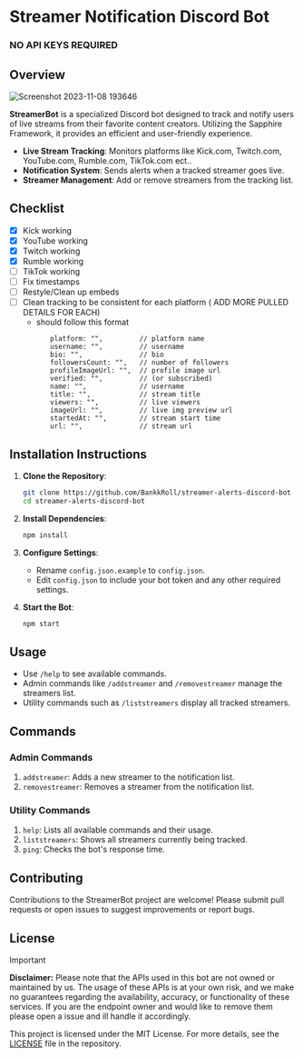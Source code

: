 # Streamer Notification Discord Bot

### NO API KEYS REQUIRED

## Overview

![Screenshot 2023-11-08 193646](https://github.com/BankkRoll/streamer-alerts-discord-bot/assets/106103625/c84acc03-0a29-4862-ae6d-cf6f19f8347d)

**StreamerBot** is a specialized Discord bot designed to track and notify users of live streams from their favorite content creators. Utilizing the Sapphire Framework, it provides an efficient and user-friendly experience.

- **Live Stream Tracking**: Monitors platforms like Kick.com, Twitch.com, YouTube.com, Rumble.com, TikTok.com ect..
- **Notification System**: Sends alerts when a tracked streamer goes live.
- **Streamer Management**: Add or remove streamers from the tracking list.

## Checklist

- [x] Kick working
- [x] YouTube working
- [x] Twitch working
- [x] Rumble working
- [ ] TikTok working
- [ ] Fix timestamps
- [ ] Restyle/Clean up embeds
- [ ] Clean tracking to be consistent for each platform ( ADD MORE PULLED DETAILS FOR EACH)
  - should follow this format

```plaintext
          platform: "",         // platform name
          username: "",         // username 
          bio: "",              // bio
          followersCount: "",   // number of followers
          profileImageUrl: "",  // profile image url
          verified: "",         // (or subscribed)
          name: "",             // username
          title: "",            // stream title
          viewers: "",          // live viewers
          imageUrl: "",         // live img preview url
          startedAt: "",        // stream start time
          url: "",              // stream url
```

## Installation Instructions

1. **Clone the Repository**:

   ```sh
   git clone https://github.com/BankkRoll/streamer-alerts-discord-bot
   cd streamer-alerts-discord-bot
   ```

2. **Install Dependencies**:

   ```sh
   npm install
   ```

3. **Configure Settings**:

   - Rename `config.json.example` to `config.json`.
   - Edit `config.json` to include your bot token and any other required settings.

4. **Start the Bot**:
   ```sh
   npm start
   ```

## Usage

- Use `/help` to see available commands.
- Admin commands like `/addstreamer` and `/removestreamer` manage the streamers list.
- Utility commands such as `/liststreamers` display all tracked streamers.

## Commands

### Admin Commands

1. `addstreamer`: Adds a new streamer to the notification list.
2. `removestreamer`: Removes a streamer from the notification list.

### Utility Commands

1. `help`: Lists all available commands and their usage.
2. `liststreamers`: Shows all streamers currently being tracked.
3. `ping`: Checks the bot's response time.

## Contributing

Contributions to the StreamerBot project are welcome! Please submit pull requests or open issues to suggest improvements or report bugs.

## License

> [!IMPORTANT]
> **Disclaimer:**
> Please note that the APIs used in this bot are not owned or maintained by us. The usage of these APIs is at your own risk, and we make no guarantees regarding the availability, accuracy, or functionality of these services. If you are the endpoint owner and would like to remove them please open a issue and ill handle it accordingly.

This project is licensed under the MIT License. For more details, see the [LICENSE](./LICENSE) file in the repository.
